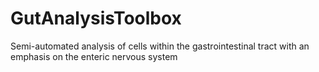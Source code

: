 # GutAnalysisToolbox
Semi-automated analysis of cells within the gastrointestinal tract with an emphasis on the enteric nervous system
